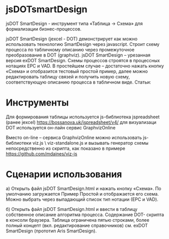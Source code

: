 # jsDOTsmartDesign
jsDOT SmartDesign - инструмент типа «Таблица -> Схема» для формализации бизнес-процессов. 

jsDOT SmartDesign (jexcel - DOT) демонстрирует как можно использовать технологию SmartDesign через javascript. Строит схему процесса по табличному описанию через промежуточное преобразование в DOT (graphviz). 
jsDOT SmartDesign – урезанная версия exDOT SmartDesign. 
Схемы процессов строятся в процессных нотациях EPC и VAD. В простейшем случае – достаточно нажать кнопку «Схема» и отобразится тестовый простой пример, далее можно редактировать таблицу связей и получить новую схему, соответствующую описанию процесса в табличном виде.
Статьи:
# Инструменты
Для формирования таблицы используется js-библиотека jspreadsheet (ранее jexcel)
https://bossanova.uk/jspreadsheet/v4/
для визуализаци DOT используется он-лайн сервис GraphvizOnline 

Вместо on-line – сервиса GraphvizOnline можно использовать js-библиотеки viz.js \ viz-standalone.js и вызывать генератор схемы непосредственно из скрипта, как показано в примере
https://github.com/mdaines/viz-js
# Сценарии использования
а) Открыть файл jsDOT SmartDesign.html и нажать кнопку «Схема». По умолчанию загружается Пример Простой и отображается его схема. Можно выбрать через выпадающий список тип нотации (ЕРС и VAD).

б) Открыть файл jsDOT SmartDesign.html и ввести в таблицу собственное описание алгоритма процесса. 
Содержание DOT- скрипта в консоли браузера. Таблица ограничена пятью строками, более полный концепт (вкл. редактирование справочников) см. exDOT SmartDesign (прототип Aris SmartDesign). 
